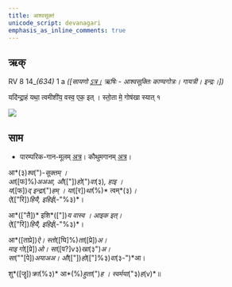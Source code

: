 ```yaml
---
title: आश्वसूक्तं  
unicode_script: devanagari  
emphasis_as_inline_comments: true
---   
```


## ऋक्

RV 8 14_*(634)* 1 a *([सायणो [ऽत्र।](https://archive.org/stream/RgVedaWithSayanasCommentaryPart3/rv_sayanabhasya_part3#page/n707/mode/1up&sa=D&ust=1542425956216000) ऋषिः - आश्वसूक्तिः काण्वगोत्रः। गायत्री। इन्द्रः।])*

यदि॑न्द्रा॒हं यथा॒ त्वमीशी॑य॒ वस्व॒ एक॒ इत् । स्तो॒ता मे॒ गोष॑खा स्यात् १

![](../../images/indra-rising-to-protect-charriots-of-army.jpg)


## साम

- पारम्परिक-गान-मूलम् [अत्र](https://sanskritdocuments.org/sites/pssramanujaswamy/VIVAAHA%20UPANAYANA%20SAAMAANI.pdf&sa=D&ust=1542425956217000)। कौथुमगानम् [अत्र](https://archive.org/details/SamaVedaSanhitaWithSayanabhashyaVolume1SatyavrataSamasrami1874bis/page/n353)।
<div class="audioEmbed"  caption="रामानुजार्यः 1974 " src="https://archive
.org/download/jaiminIya-sAma-gAna-paravastu-tradition-rAmAnuja/Ashva-sUktam.mp3"></div>
<div class="audioEmbed"  caption="गोपालार्यः 2015  " src="https://archive
.org/download/jaiminIya-sAma-gAna-paravastu-tradition-gopAla-2015/Ashva-sUktam.mp3"></div>
<div class="audioEmbed"  caption="गोपाल-विश्वासयोर् अनुवचनम् 2018 1x" src="https://archive
.org/download/jaiminIya-sAma-gAna-paravastu-tradition-anuvachanam-gopAla-vishvAsa-2018/Ashva-sUktam.mp3"></div>
<div class="audioEmbed"  caption="गोपाल-विश्वासयोर् अनुवचनम् 2018 1.5x" src="https://archive
.org/download/jaiminIya-sAma-gAna-paravastu-tradition-anuvachanam-gopAla-vishvAsa-2018-150p-speed/Ashva-sUktam.mp3"></div>
<div class="audioEmbed"  caption="गोपालपवनयोर् अनुवचनम् 2015 1x" src="https://archive
.org/download/jaiminIya-sAma-gAna-paravastu-tradition-anuvachanam-gopAla-pavana-2015/Ashva-sUktam.mp3"></div>
<div class="audioEmbed"  caption="गोपालपवनयोर् अनुवचनम् 2015 1.5x" src="https://archive
.org/download/jaiminIya-sAma-gAna-paravastu-tradition-anuvachanam-gopAla-pavana-2015-150p-speed/Ashva-sUktam.mp3"></div>

आ*(३)*श्व*(")*-सूक्तम् ।  
आ*([फ]%)*अअआ, औ*(["])*हो*(")*वा*(३)*, हाइ ।  
य*([फ])*द् इन्द्रा*(")*हम् । या*([र])*था*(%)* त्वम्*(३)*।  
ऐ*(["रि])*हियै, इहिई*(-"%३)*।

आ*(["तै])* इशि*(["])*य वास्व । आइक इत्।  
ऐ*(["रि])*हियै, इहिई*(-"%३)*।

आ*([ताप्रे])*ऐ। स्तो*([घि]%)*ता*([प्रे])*अ।  
माइ गो*([प्रे])*ओ। सा*([प?]v३)*खा*(३")*अ।  
सा*(""[पे])*अयाअअ। औ*(["])*हो*(["]%३)*वा*(३-")*आ।

शु*([जॄ])*क्रा*(%३)* आ*(%)*हुता*(")*ह । स्वर्मया*("३)*ह*(v)*॥